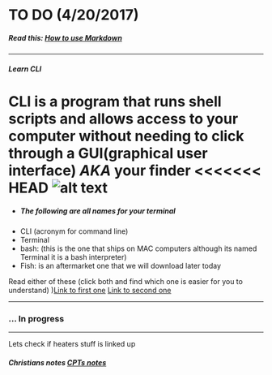 # TO DO (4/20/2017)

##### Read this: [How to use Markdown](https://github.com/adam-p/markdown-here/wiki/Markdown-Cheatsheet)
---

##### Learn CLI
 CLI is a program that runs shell scripts and allows access to your computer without needing to click through a GUI(graphical user interface) _AKA_ your finder
<<<<<<< HEAD
 ![alt text](http://i.imgur.com/79jW7Yk.png)
=======
 - ##### The following are all names for your terminal
  - CLI (acronym for command line)
  - Terminal
  - bash: (this is the one that ships on MAC computers although its named Terminal it is a bash interpreter)
  - Fish: is an aftermarket one that we will download later today

Read either of these (click both and find which one is easier for you to understand) )[Link to first one](https://gist.github.com/poopsplat/7195274) [Link to second one ](https://github.com/0nn0/terminal-mac-cheatsheet)
___
### ... In progress
___

Lets check if heaters stuff is linked up

##### Christians notes [CPTs notes](https://github.com/cptcptcptcptcptcptcptcptcptcptcptcptcpt/notes)
